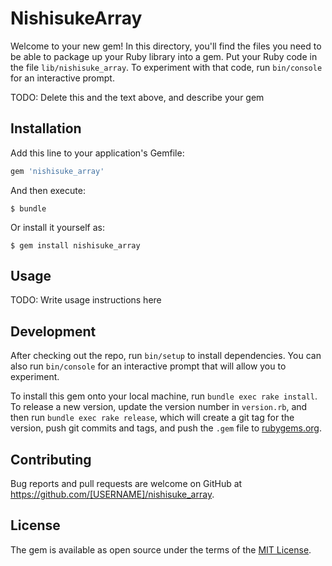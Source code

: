 # NishisukeArray

Welcome to your new gem! In this directory, you'll find the files you need to be able to package up your Ruby library into a gem. Put your Ruby code in the file `lib/nishisuke_array`. To experiment with that code, run `bin/console` for an interactive prompt.

TODO: Delete this and the text above, and describe your gem

## Installation

Add this line to your application's Gemfile:

```ruby
gem 'nishisuke_array'
```

And then execute:

    $ bundle

Or install it yourself as:

    $ gem install nishisuke_array

## Usage

TODO: Write usage instructions here

## Development

After checking out the repo, run `bin/setup` to install dependencies. You can also run `bin/console` for an interactive prompt that will allow you to experiment.

To install this gem onto your local machine, run `bundle exec rake install`. To release a new version, update the version number in `version.rb`, and then run `bundle exec rake release`, which will create a git tag for the version, push git commits and tags, and push the `.gem` file to [rubygems.org](https://rubygems.org).

## Contributing

Bug reports and pull requests are welcome on GitHub at https://github.com/[USERNAME]/nishisuke_array.

## License

The gem is available as open source under the terms of the [MIT License](https://opensource.org/licenses/MIT).
